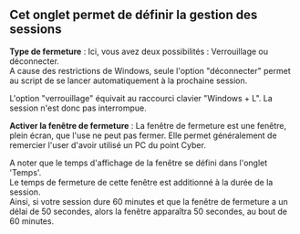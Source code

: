 ## Cet onglet permet de définir la gestion des sessions


**Type de fermeture** : Ici, vous avez deux possibilités : Verrouillage ou déconnecter.<br>
A cause des restrictions de Windows, seule l'option "déconnecter" permet au script de se lancer automatiquement à la prochaine session.<br>


L'option "verrouillage" équivait au raccourci clavier "Windows + L". La session n'est donc pas interrompue.


**Activer la fenêtre de fermeture** : La fenêtre de fermeture est une fenêtre, plein écran, que l'use ne peut pas fermer.
Elle permet généralement de remercier l'user d'avoir utilisé un PC du point Cyber.


A noter que le temps d'affichage de la fenêtre se défini dans l'onglet 'Temps'.<br>
Le temps de fermeture de cette fenêtre est additionné à la durée de la session.<br>
Ainsi, si votre session dure 60 minutes et que la fenêtre de fermeture a un délai de 50 secondes, alors la fenêtre apparaîtra 50 secondes, au bout de 60 minutes.